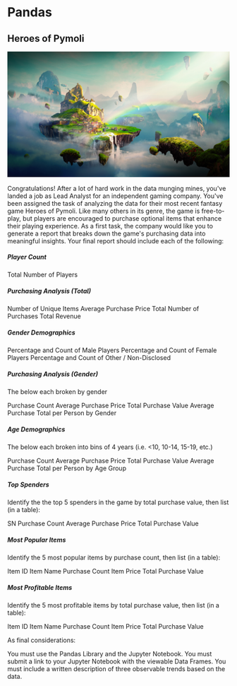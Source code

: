 # Pandas 

## Heroes of Pymoli

![fantasy](Fantasy.png)

Congratulations! After a lot of hard work in the data munging mines, you've landed a job as Lead Analyst for an independent gaming company. You've been assigned the task of analyzing the data for their most recent fantasy game Heroes of Pymoli.
Like many others in its genre, the game is free-to-play, but players are encouraged to purchase optional items that enhance their playing experience. As a first task, the company would like you to generate a report that breaks down the game's purchasing data into meaningful insights.
Your final report should include each of the following:

##### Player Count

Total Number of Players


##### Purchasing Analysis (Total)

Number of Unique Items
Average Purchase Price
Total Number of Purchases
Total Revenue


##### Gender Demographics

Percentage and Count of Male Players
Percentage and Count of Female Players
Percentage and Count of Other / Non-Disclosed


##### Purchasing Analysis (Gender)

The below each broken by gender

Purchase Count
Average Purchase Price
Total Purchase Value
Average Purchase Total per Person by Gender




##### Age Demographics

The below each broken into bins of 4 years (i.e. <10, 10-14, 15-19, etc.)

Purchase Count
Average Purchase Price
Total Purchase Value
Average Purchase Total per Person by Age Group




##### Top Spenders

Identify the the top 5 spenders in the game by total purchase value, then list (in a table):

SN
Purchase Count
Average Purchase Price
Total Purchase Value




##### Most Popular Items

Identify the 5 most popular items by purchase count, then list (in a table):

Item ID
Item Name
Purchase Count
Item Price
Total Purchase Value




##### Most Profitable Items

Identify the 5 most profitable items by total purchase value, then list (in a table):

Item ID
Item Name
Purchase Count
Item Price
Total Purchase Value



As final considerations:

You must use the Pandas Library and the Jupyter Notebook.
You must submit a link to your Jupyter Notebook with the viewable Data Frames.
You must include a written description of three observable trends based on the data.
